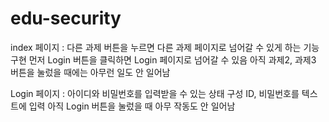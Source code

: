 # edu-security
index 페이지 :
다른 과제 버튼을 누르면 다른 과제 페이지로 넘어갈 수 있게 하는 기능 구현
먼저 Login 버튼을 클릭하면 Login 페이지로 넘어갈 수 있음 
아직 과제2, 과제3 버튼을 눌렀을 때에는 아무런 일도 안 일어남


Login 페이지 :
아이디와 비밀번호를 입력받을 수 있는 상태 구성
ID, 비밀번호를 텍스트에 입력
아직 Login 버튼을 눌렀을 때 아무 작동도 안 일어남